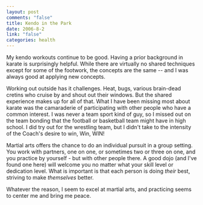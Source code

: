 ```yaml
--- 
layout: post
comments: "false"
title: Kendo in the Park
date: 2006-8-2
link: "false"
categories: health
---
```

My kendo workouts continue to be good. Having a prior background in karate is surprisingly helpful. While there are virtually no shared techniques except for some of the footwork, the concepts are the same -- and I was always good at applying new concepts.

Working out outside has it challenges. Heat, bugs, various brain-dead cretins who cruise by and shout out their windows. But the shared experience makes up for all of that. What I have been missing most about karate was the camaraderie of participating with other people who have a common interest. I was never a team sport kind of guy, so I missed out on the team bonding that the football or basketball team might have in high school. I did try out for the wrestling team, but I didn't take to the intensity of the Coach's desire to win, Win, WIN!

Martial arts offers the chance to do an individual pursuit in a group setting. You work with partners, one on one, or sometimes two or three on one, and you practice by yourself - but with other people there. A good dojo (and I've found one here) will welcome you no matter what your skill level or dedication level. What is important is that each person is doing <em>their</em> best, striving to make <em>themselves</em> better.

Whatever the reason, I seem to excel at martial arts, and practicing seems to center me and bring me peace.
